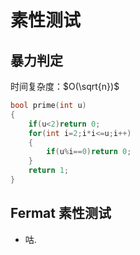 # 素性测试

## 暴力判定

时间复杂度：$O(\sqrt{n})$

```cpp
bool prime(int u)
{
	if(u<2)return 0;
	for(int i=2;i*i<=u;i++)
	{
		if(u%i==0)return 0;
	}
	return 1;
}
```

## Fermat 素性测试

- 咕.
